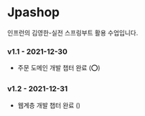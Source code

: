 # Jpashop
인프런의 김영한-실전 스프링부트 활용 수업입니다.

### v1.1 - 2021-12-30
- 주문 도메인 개발 챕터 완료 (⭕️)

### v1.2 - 2021-12-31
- 웹계층 개발 챕터 완료 ()
